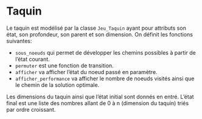 # Taquin

Le taquin est modélisé par la classe `Jeu_Taquin` ayant pour attributs son état, son profondeur, son parent et son dimension.
On définit les fonctions suivantes:
- `sous_noeuds` qui permet de développer les chemins possibles à partir de l’état courant. 
- `permuter` est une fonction de transition.
- `afficher` va afficher l’état du noeud passé en paramètre.
- `afficher_performance` va afficher le nombre de noeuds visités ainsi que le chemin de la solution optimale.

Les dimensions du taquin ainsi que l’état initial sont donnés en entré.
L’état final est une liste des nombres allant de 0 à n (dimension du taquin) triés par ordre croissant.
